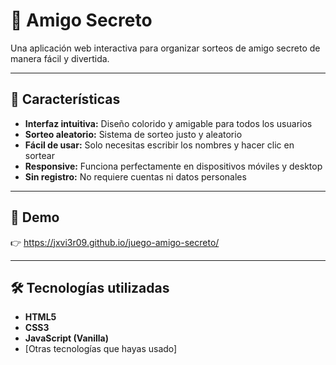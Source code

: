 # 🎁 Amigo Secreto
Una aplicación web interactiva para organizar sorteos de amigo secreto de manera fácil y divertida.

---

## 🌟 Características
- **Interfaz intuitiva:** Diseño colorido y amigable para todos los usuarios  
- **Sorteo aleatorio:** Sistema de sorteo justo y aleatorio  
- **Fácil de usar:** Solo necesitas escribir los nombres y hacer clic en sortear  
- **Responsive:** Funciona perfectamente en dispositivos móviles y desktop  
- **Sin registro:** No requiere cuentas ni datos personales  

---

## 🚀 Demo
👉 https://jxvi3r09.github.io/juego-amigo-secreto/  


---

## 🛠️ Tecnologías utilizadas
- **HTML5**  
- **CSS3**  
- **JavaScript (Vanilla)**  
- [Otras tecnologías que hayas usado]  


